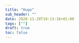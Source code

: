```yaml
---
title: "Hugo"
sub_header: ""
date: 2020-11-28T19:13:18+01:00
tags: [""]
draft: true
toc: false
---
```

